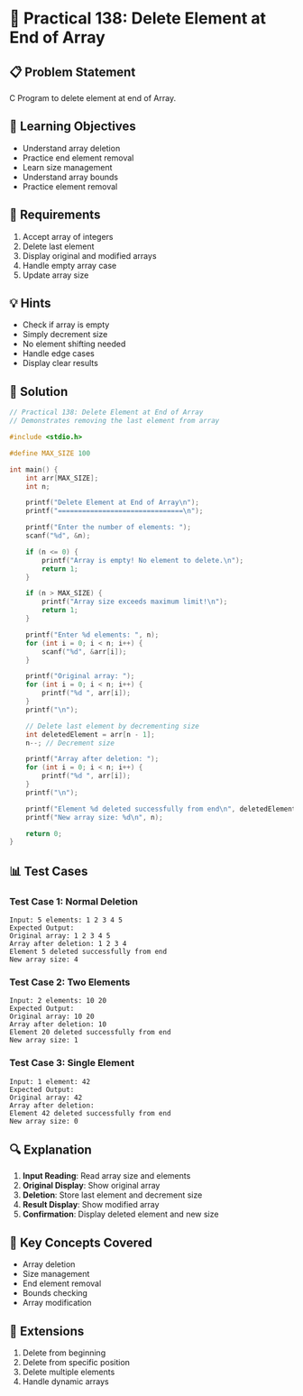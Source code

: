 # 🎯 Practical 138: Delete Element at End of Array

## 📋 Problem Statement

C Program to delete element at end of Array.

## 🎯 Learning Objectives

- Understand array deletion
- Practice end element removal
- Learn size management
- Understand array bounds
- Practice element removal

## 📝 Requirements

1. Accept array of integers
2. Delete last element
3. Display original and modified arrays
4. Handle empty array case
5. Update array size

## 💡 Hints

- Check if array is empty
- Simply decrement size
- No element shifting needed
- Handle edge cases
- Display clear results

## 🔧 Solution

```c
// Practical 138: Delete Element at End of Array
// Demonstrates removing the last element from array

#include <stdio.h>

#define MAX_SIZE 100

int main() {
    int arr[MAX_SIZE];
    int n;

    printf("Delete Element at End of Array\n");
    printf("===============================\n");

    printf("Enter the number of elements: ");
    scanf("%d", &n);

    if (n <= 0) {
        printf("Array is empty! No element to delete.\n");
        return 1;
    }

    if (n > MAX_SIZE) {
        printf("Array size exceeds maximum limit!\n");
        return 1;
    }

    printf("Enter %d elements: ", n);
    for (int i = 0; i < n; i++) {
        scanf("%d", &arr[i]);
    }

    printf("Original array: ");
    for (int i = 0; i < n; i++) {
        printf("%d ", arr[i]);
    }
    printf("\n");

    // Delete last element by decrementing size
    int deletedElement = arr[n - 1];
    n--; // Decrement size

    printf("Array after deletion: ");
    for (int i = 0; i < n; i++) {
        printf("%d ", arr[i]);
    }
    printf("\n");

    printf("Element %d deleted successfully from end\n", deletedElement);
    printf("New array size: %d\n", n);

    return 0;
}
```

## 📊 Test Cases

### Test Case 1: Normal Deletion
```
Input: 5 elements: 1 2 3 4 5
Expected Output:
Original array: 1 2 3 4 5
Array after deletion: 1 2 3 4
Element 5 deleted successfully from end
New array size: 4
```

### Test Case 2: Two Elements
```
Input: 2 elements: 10 20
Expected Output:
Original array: 10 20
Array after deletion: 10
Element 20 deleted successfully from end
New array size: 1
```

### Test Case 3: Single Element
```
Input: 1 element: 42
Expected Output:
Original array: 42
Array after deletion: 
Element 42 deleted successfully from end
New array size: 0
```

## 🔍 Explanation

1. **Input Reading**: Read array size and elements
2. **Original Display**: Show original array
3. **Deletion**: Store last element and decrement size
4. **Result Display**: Show modified array
5. **Confirmation**: Display deleted element and new size

## 🎯 Key Concepts Covered

- Array deletion
- Size management
- End element removal
- Bounds checking
- Array modification

## 🚀 Extensions

1. Delete from beginning
2. Delete from specific position
3. Delete multiple elements
4. Handle dynamic arrays
